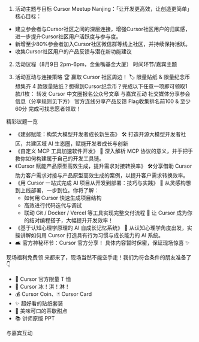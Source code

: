 1. 活动主题与目标
Cursor Meetup Nanjing：「让开发更高效，让创造更简单」
核心目标：
- 建立参会者与Cursor社区之间的深层连接，增强Cursor社区用户的归属感，进一步提升Cursor社区用户活跃度与参与度。
- 新增至少80%参会者加入Cursor社区微信群等线上社区，并持续保持活跃。
- 收集Cursor社区用户的产品反馈与潜在新功能建议
2. 活动议程（8月9日 2pm-6pm，金鱼嘴基金大厦）
时间环节/嘉宾主题

3. 活动互动与连接策略
🏆 赢取 Cursor 社区周边！
🏷️ 限量贴纸 &  限量纪念币
想集齐 4 款限量贴纸？想得到Cursor纪念币？完成以下任意一项即可领取1款/1枚：
转发 Cursor 中文圈报名公众号文章
与嘉宾互动
社交媒体分享参会信息（分享规则见下方）
官方连线分享产品反馈
Flag收集排名前100 & 至少60分
完成可找志愿者领取！

精彩议题一览
- 《建邺赋能：构筑大模型开发者成长新生态》
🛠 打造开源大模型开发者社区，共建区域 AI 生态圈，赋能开发者成长与创新
- 《自定义 MCP 工具加速软件开发》
🔧 深入解析 MCP 协议的意义，并手把手教你如何构建属于自己的开发工具链。
- 《Cursor 赋能产品原型高效生成，提升需求对接转换率》
🛠分享借助 Cursor 助力客户需求对接与产品原型高效生成的案例，以提升客户需求转换效率。
- 《用 Cursor 一站式完成 AI 项目从开发到部署：技巧与实践》
   🚀 从灵感构想到上线部署，一步到位。你将了解：
  - 如何用 Cursor 快速生成项目结构
  - 高效进行代码迭代与调试
  - 联动 Git / Docker / Vercel 等工具实现完整交付流程
 🤖 让 Cursor 成为你的结对编程搭子，大幅提升开发效率！
- 《基于认知心理学原理的 AI 自成长记忆系统》
🧠 从认知心理学角度出发，实操讲解如何用 Cursor 打造具有行为习惯与成长能力的 AI 系统。
- 🛋️ 官方神秘环节：Cursor 官方分享！
 具体内容暂时保密，保证现场惊喜 ✨
 
现场福利免费领
来都来了，现场当然不能空手走！我们为符合条件的朋友准备了👇
- 👕 Cursor 官方限量 T 恤
- 🍦 Cursor 冰！淇！淋！
- 💰 Cursor Coin、🃏 Cursor Card
- ✨ 超好看的贴纸套装
- 🍦 美味可口的茶歇甜点
- 📚 讲师原版 PPT

与嘉宾互动
